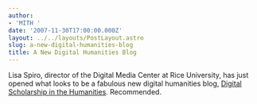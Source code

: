 ```yaml
---
author:
- 'MITH '
date: '2007-11-30T17:00:00.000Z'
layout: ../../layouts/PostLayout.astro
slug: a-new-digital-humanities-blog
title: A New Digital Humanities Blog
---
```


Lisa Spiro, director of the Digital Media Center at Rice University, has just opened what looks to be a fabulous new digital humanities blog, [Digital Scholarship in the Humanities](http://digitalscholarship.wordpress.com/). Recommended.